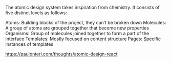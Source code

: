 The atomic design system takes inspiration from chemistry. It consists of five distinct levels as follows:

Atoms: Building blocks of the project, they can’t be broken down
Molecules: A group of atoms are grouped together that become new properties
Organisms: Group of molecules joined together to form a part of the interface
Templates: Mostly focused on content structure
Pages: Specific instances of templates

https://paulonteri.com/thoughts/atomic-design-react
